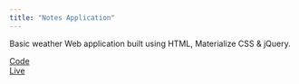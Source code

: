 ```yaml
---
title: "Notes Application"
---
```


<!-- change -->
Basic weather Web application built using HTML, Materialize CSS & jQuery.


<!-- change -->
<a href="https://github.com/rajaneehs/weather-app" target="_blank">Code</a><br>
<a href="https://w-application.netlify.app/" target="_blank">Live</a>
